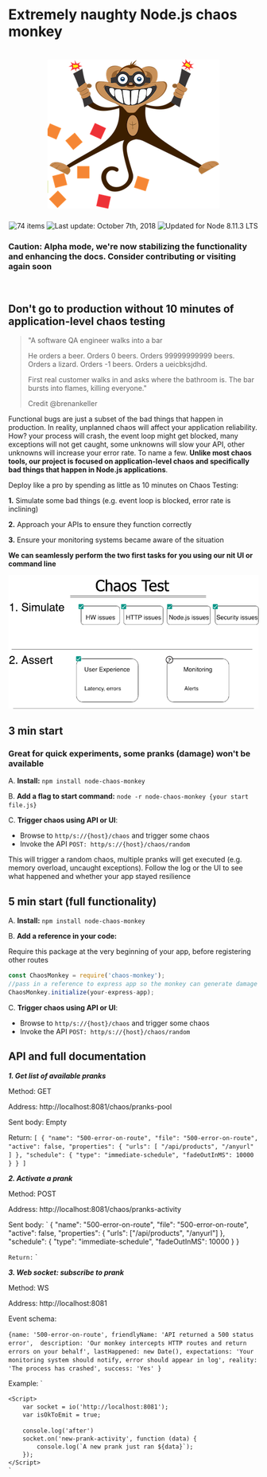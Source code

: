 # Extremely naughty Node.js chaos monkey

<h1 align="center">
  <img src="docs/chaos-monkey.png" alt="Chaos Monkey" />
</h1>

<div align="center">
  <img src="https://img.shields.io/badge/⚙%20Build%20-%20Passing-blue.svg" alt="74 items"> <img src="https://img.shields.io/badge/%F0%9F%93%85%20Coverage%20-%2076-green.svg" alt="Last update: October 7th, 2018"> <img src="https://img.shields.io/badge/%E2%9C%94%20Pranks%20%20-%209%20Items-brightgreen.svg" alt="Updated for Node 8.11.3 LTS">
</div>

### **Caution: Alpha mode, we're now stabilizing the functionality and enhancing the docs. Consider contributing or visiting again soon**

<br/>

## Don't go to production without 10 minutes of application-level chaos testing

> "A software QA engineer walks into a bar
> 
>He orders a beer. Orders 0 beers. Orders 99999999999 beers. Orders a lizard. Orders -1 beers. Orders a ueicbksjdhd.
>
>First real customer walks in and asks where the bathroom is. The bar bursts into flames, killing everyone."
>
>Credit @brenankeller

Functional bugs are just a subset of the bad things that happen in production. In reality, unplanned chaos will affect your application reliability. How? your process will crash, the event loop might get blocked, many exceptions will not get caught, some unknowns will slow your API, other unknowns will increase your error rate. To name a few. **Unlike most chaos tools, our project is focused on application-level chaos and specifically bad things that happen in Node.js applications**.

Deploy like a pro by spending as little as 10 minutes on Chaos Testing:

**1.** Simulate some bad things (e.g. event loop is blocked, error rate is inclining)

**2.** Approach your APIs to ensure they function correctly 

**3.** Ensure your monitoring systems became aware of the situation
   
**We can seamlessly perform the two first tasks for you using our nit UI or command line**

<img src="./docs/basic-flow.png">


## 3 min start
### Great for quick experiments, some pranks (damage) won't be available

A. **Install:** `npm install node-chaos-monkey`

B. **Add a flag to start command:** `node -r node-chaos-monkey {your start file.js}`

C. **Trigger chaos using API or UI**: 
- Browse to `http/s://{host}/chaos` and trigger some chaos
- Invoke the API `POST: http/s://{host}/chaos/random`

This will trigger a random chaos, multiple pranks will get executed (e.g. memory overload, uncaught exceptions). Follow the log or the UI to see what happened and whether your app stayed resilience

## 5 min start (full functionality)
A. **Install:** `npm install node-chaos-monkey`

B. **Add a reference in your code:** 

Require this package at the very beginning of your app, before registering other routes

```javascript
const ChaosMonkey = require('chaos-monkey');
//pass in a reference to express app so the monkey can generate damage also within Express routes. This param is optional //but without it some pranks won't be available
ChaosMonkey.initialize(your-express-app);
```

C. **Trigger chaos using API or UI**: 
- Browse to `http/s://{host}/chaos` and trigger some chaos
- Invoke the API `POST: http/s://{host}/chaos/random`




## API and full documentation
***1. Get list of available pranks***

Method: GET

Address: http://localhost:8081/chaos/pranks-pool

Sent body: Empty

Return:
`[
    {
        "name": "500-error-on-route",
        "file": "500-error-on-route",
        "active": false,
        "properties": {
            "urls": [
                "/api/products",
                "/anyurl"
            ]
        },
        "schedule": {
            "type": "immediate-schedule",
            "fadeOutInMS": 10000
        }
    }
]
`

***2. Activate a prank***

Method: POST

Address: http://localhost:8081/chaos/pranks-activity

Sent body: 
`
{
      "name": "500-error-on-route",
      "file": "500-error-on-route",
      "active": false,
      "properties": {
        "urls": ["/api/products", "/anyurl"]
      },
      "schedule": {
        "type": "immediate-schedule",
        "fadeOutInMS": 10000
      }
}

    
`
Return:
`
`

***3. Web socket: subscribe to prank***

Method: WS

Address: http://localhost:8081

Event schema:

`
{name: '500-error-on-route', friendlyName: 'API returned a 500 status error', 
  description: 'Our monkey intercepts HTTP routes and return errors on your behalf', lastHappened: new Date(),
  expectations: 'Your monitoring system should notify, error should appear in log',
  reality: 'The process has crashed',
  success: 'Yes' }
`

Example:
`
<script src="https://cdnjs.cloudflare.com/ajax/libs/socket.io/2.0.4/socket.io.js"></script>
    <Script>
        var socket = io('http://localhost:8081');
        var isOkToEmit = true;

        console.log('after')
        socket.on('new-prank-activity', function (data) {
            console.log(`A new prank just ran ${data}`);
        });
    </Script>
    `
